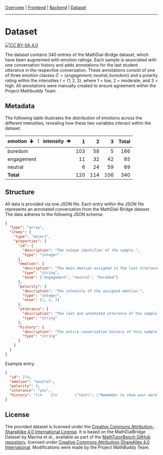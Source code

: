 [Overview](../README.md) | [Frontend](../frontend/README.md) | [Backend](../backend/README.md) | [Dataset](./README.md)
___

# Dataset

[![CC BY-SA 4.0](https://img.shields.io/badge/License%20Dataset-CC%20BY--SA%204.0-lightgrey.svg)][cc-by-sa]

The dataset contains 340 entries of the MathDial-Bridge dataset, which have been augmented with emotion ratings. Each sample is associated with one conversation history and adds annotations for the last student utterance in the respective conversation. These annotations consist of one of three emotion classes $C = \{engagement, neutral, boredom\}$ and a polarity rating within the intensities $I = \{1, 2, 3\}$, where $1$ = low, $2$ = moderate, and $3$ = high.
All annotations were manually created to ensure agreement within the Project Mathbuddy Team.


## Metadata

The following table illustrates the distribution of emotions across the different intensities, revealing how these two variables interact within the dataset.

| emotion 🠋 ︱ intensity 🠊 |   1 |   2 |   3 |   Total |
|:--------------------------|----:|----:|----:|--------:|
| boredom                   | 103 |  58 |   5 |     166 |
| engagement                |  11 |  32 |  42 |      85 |
| neutral                   |   6 |  24 |  59 |      89 |
| **Total**                 | 120 | 114 | 106 |     340 |


## Structure

All data is provided via one JSON file.
Each entry within the JSON file represents an annotated conversation from the MathDial-Bridge dataset.
The data adheres to the following JSON schema:

```json
{
  "type": "array",
  "items": {
    "type": "object",
    "properties": {
      "id": { 
        "description": "The unique identifier of the sample.",
        "type": "integer"
      },
      "emotion": {
        "description": "The main emotion assigned to the last utterance of the sample's conversation.",
        "type": "string",
        "enum": ["engagement", "neutral", "boredom"]
      },
      "polarity": {
        "description": "The intensity of the assigned emotion.",
        "type": "integer",
        "enum": [1, 2, 3]
      },
      "utterance": {
        "description": "The last and annotated utterance of the sample's conversation.",
        "type": "string"
      },
      "history": {
        "description": "The entire conversation history of this sample as text. This text represents a JSON list of message objects, each storing the sender ('user'), the message content ('text'), and optionally the intent behind a teacher response ('dialog_act'; defaults to an empty string)",
        "type": "string"
      }
    }
  }
}
```

Example entry:

```json
{
  "id": 274,
  "emotion": "neutral",
  "polarity": 3,
  "utterance": "yes",
  "history": "[\n    {\n        \"text\": \"Remember to show your work on the board.\",\n        \"dialog_act\": \"\",\n        \"user\": \"Teacher\"\n    },\n    {\n        \"text\": \"24\",\n        \"dialog_act\": \"\",\n        \"user\": \"Student\"\n    },\n    {\n        \"text\": \"Is this your final answer?\",\n        \"dialog_act\": \"\",\n        \"user\": \"Teacher\"\n    },\n    {\n        \"text\": \"yes\",\n        \"dialog_act\": \"\",\n        \"user\": \"Student\"\n    },\n    {\n        \"text\": \"Your work looks great but there's a small mistake\",\n        \"dialog_act\": \"\",\n        \"user\": \"Teacher\"\n    }\n]"
}
```

## License

The provided dataset is licensed under the
[Creative Commons Attribution-ShareAlike 4.0 International License][cc-by-sa]. It is based on the MathDialBridge Dataset by Macina et al., available as part of the [MathTutorBench GitHub repository](https://github.com/eth-lre/mathtutorbench/tree/main), licensed under [Creative Commons Attribution-ShareAlike 4.0 International][cc-by-sa].
Modifications were made by the Project MathBuddy Team.

[cc-by-sa]: http://creativecommons.org/licenses/by-sa/4.0/
